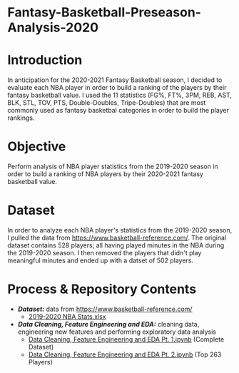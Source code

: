 # Fantasy-Basketball-Preseason-Analysis-2020

# Introduction
In anticipation for the 2020-2021 Fantasy Basketball season, I decided to evaluate each NBA player in order to build a ranking of the players by their fantasy basketball value. I used the 11 statistics (FG%, FT%, 3PM, REB, AST, BLK, STL, TOV, PTS, Double-Doubles, Tripe-Doubles)  that are most commonly used as fantasy basketbal categories in order to build the player rankings. 

# Objective
Perform analysis of NBA player statistics from the 2019-2020 season in order to build a ranking of NBA players by their 2020-2021 fantasy basketball value.

# Dataset
In order to analyze each NBA player's statistics from the 2019-2020 season, I pulled the data from https://www.basketball-reference.com/. The original dataset contains 528 players; all having played minutes in the NBA during the 2019-2020 season. I then removed the players that didn't play meaningful minutes and ended up with a datset of 502 players.

# Process & Repository Contents

* ***Dataset:*** data from https://www.basketball-reference.com/
  * [2019-2020 NBA Stats.xlsx](https://github.com/KenHoffman95/Fantasy-Basketball-Preseason-Analysis-2020/blob/main/2019-2020%20NBA%20Stats.xlsx)
* ***Data Cleaning, Feature Engineering and EDA:*** cleaning data, engineering new features and performing exploratory data analysis
  * [Data Cleaning, Feature Engineering and EDA Pt. 1.ipynb](https://github.com/KenHoffman95/Fantasy-Basketball-Preseason-Analysis-2020/blob/main/Data%20Cleaning%2C%20Feature%20Engineering%20and%20EDA%20Pt.%201.ipynb) (Complete Dataset)
  * [Data Cleaning, Feature Engineering and EDA Pt. 2.ipynb](https://github.com/KenHoffman95/Fantasy-Basketball-Preseason-Analysis-2020/blob/main/Data%20Cleaning%2C%20Feature%20Engineering%20and%20EDA%20Pt.%202.ipynb) (Top 263 Players)
